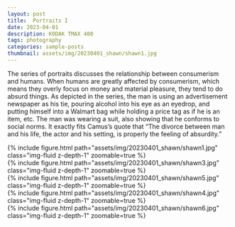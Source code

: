 ```yaml
---
layout: post
title:  Portraits I
date: 2023-04-01
description: KODAK TMAX 400
tags: photography
categories: sample-posts
thumbnail: assets/img/20230401_shawn/shawn1.jpg
---
```

The series of portraits discusses the relationship between consumerism and humans. When humans are greatly affected by consumerism, which means they overly focus on money and material pleasure, they tend to do absurd things. As depicted in the series, the man is using an advertisement newspaper as his tie, pouring alcohol into his eye as an eyedrop, and putting himself into a Walmart bag while holding a price tag as if he is an item, etc. The man was wearing a suit, also showing that he conforms to social norms. It exactly fits Camus’s quote that “The divorce between man and his life, the actor and his setting, is properly the feeling of absurdity.”

<div class="image-container">
    <div class="row">
        <div class="col-12 col-sm-6">
            {% include figure.html path="assets/img/20230401_shawn/shawn1.jpg" class="img-fluid z-depth-1" zoomable=true %}
        </div>
        <div class="col-12 col-sm-6">
            {% include figure.html path="assets/img/20230401_shawn/shawn3.jpg" class="img-fluid z-depth-1" zoomable=true %}
        </div>
    </div>
    <div class="row">
        <div class="col-sm-6">
            {% include figure.html path="assets/img/20230401_shawn/shawn5.jpg" class="img-fluid z-depth-1" zoomable=true %}
        </div>
    </div>
    <div class="row">
        <div class="col-12 col-sm-6">
            {% include figure.html path="assets/img/20230401_shawn/shawn4.jpg" class="img-fluid z-depth-1" zoomable=true %}
        </div>
        <div class="col-12 col-sm-6">
            {% include figure.html path="assets/img/20230401_shawn/shawn6.jpg" class="img-fluid z-depth-1" zoomable=true %}
        </div>
    </div>
</div>

<style>
    .image-container {
        display: flex;
        flex-wrap: wrap;
        justify-content: flex-start; /* Adjust as needed */
    }

    .image-container .col-sm {
        flex: 1;
        margin: 0; /* Remove margin to eliminate spacing between images */
    }

    .image-container img {
        width: 100%;
        height: auto;
    }
</style>



